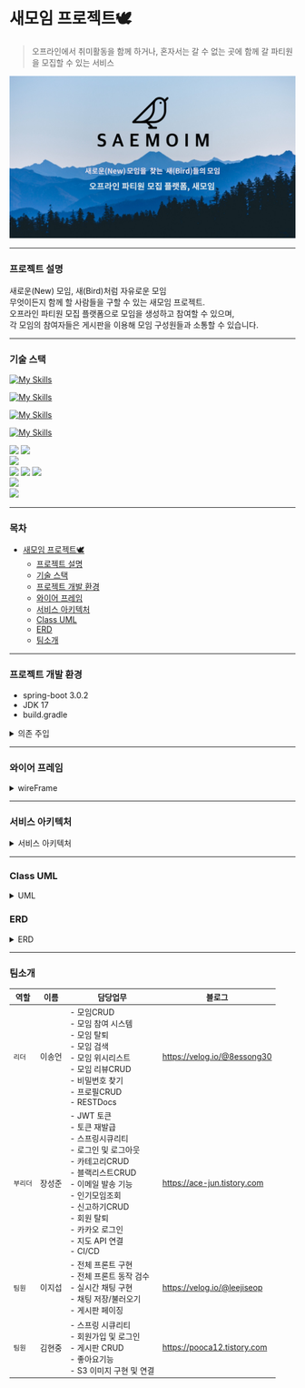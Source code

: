 # 새모임 프로젝트🕊️
> 오프라인에서 취미활동을 함께 하거나, 혼자서는 갈 수 없는 곳에 함께 갈 파티원을 모집할 수 있는 서비스

<img src="src/main/documents/saemoim.png">

___ 
### 프로젝트 설명 </br>
새로운(New) 모임, 새(Bird)처럼 자유로운 모임 <br>
무엇이든지 함께 할 사람들을 구할 수 있는 새모임 프로젝트. <br>
오프라인 파티원 모집 플랫폼으로 모임을 생성하고 참여할 수 있으며, <br>
각 모임의 참여자들은 게시판을 이용해 모임 구성원들과 소통할 수 있습니다.
___
### 기술 스택</br>
[![My Skills](https://skillicons.dev/icons?i=java,spring,gradle,hibernate)](https://skillicons.dev) <br>

[![My Skills](https://skillicons.dev/icons?i=html,css,js,jquery)](https://skillicons.dev)

[![My Skills](https://skillicons.dev/icons?i=idea,git,github)](https://skillicons.dev)

[![My Skills](https://skillicons.dev/icons?i=mysql,redis)](https://skillicons.dev) <br>

<div>
  <img src="https://img.shields.io/badge/spring boot-6DB33F?style=for-the-badge&logo=springboot&logoColor=white">
  <img src="https://img.shields.io/badge/Spring_Security-6DB33F?style=for-the-badge&logo=Spring-Security&logoColor=white"> <br>
  <img src="https://img.shields.io/badge/JSON_Web_Token-EF2D5E?style=for-the-badge&logo=JSON Web Tokens&logoColor=000000"> <br>
  <img src="https://img.shields.io/badge/Amazon Ec2-232f3e?style=for-the-badge&logo=Amazon EC2&logoColor=ec7211">
  <img src="https://img.shields.io/badge/Amazon S3-232f3e?style=for-the-badge&logo=Amazon S3&logoColor=ec7211">
  <img src="https://img.shields.io/badge/Amazon RDS-232f3e?style=for-the-badge&logo=Amazon RDS&logoColor=ec7211"> <br>
  <img src="https://img.shields.io/badge/Github Actions-3373EF?style=for-the-badge&logo=Github Actions&logoColor=white"> <br>
<img src="https://img.shields.io/badge/KakaoAPI-FFCD00?style=for-the-badge&logo=&logoColor=black"> 

</div>

___
### 목차
<!-- TOC -->
* [새모임 프로젝트🕊️](#-)
    * [프로젝트 설명 </br>](#--br)
    * [기술 스택</br>](#--br)
    * [프로젝트 개발 환경](#--)
    * [와이어 프레임](#-)
    * [서비스 아키텍처](#-)
    * [Class UML](#class-uml)
    * [ERD](#erd)
    * [팀소개](#)
<!-- TOC -->
___
### 프로젝트 개발 환경
- spring-boot 3.0.2
- JDK 17
- build.gradle
<details><summary> 의존 주입
</summary>
<blockquote>
dependencies {

    implementation 'org.springframework.boot:spring-boot-starter-data-jpa'
    implementation 'org.springframework.boot:spring-boot-starter-web'
    implementation 'org.springframework.boot:spring-boot-starter-validation'
    implementation 'org.springframework.boot:spring-boot-starter-security'

    compileOnly 'org.projectlombok:lombok'
    annotationProcessor 'org.projectlombok:lombok'

    testImplementation 'org.springframework.boot:spring-boot-starter-test'
    testImplementation 'org.springframework.security:spring-security-test'

    testCompileOnly 'org.projectlombok:lombok'
    testAnnotationProcessor 'org.projectlombok:lombok'

    compileOnly group: 'io.jsonwebtoken', name: 'jjwt-api', version: '0.11.2'
    runtimeOnly group: 'io.jsonwebtoken', name: 'jjwt-impl', version: '0.11.2'
    runtimeOnly group: 'io.jsonwebtoken', name: 'jjwt-jackson', version: '0.11.2'

    implementation 'mysql:mysql-connector-java'
    implementation 'com.google.code.gson:gson:2.9.0'

    implementation 'org.springframework.boot:spring-boot-starter-data-redis'

    implementation 'org.springframework.boot:spring-boot-starter-mail'
    implementation 'org.springframework.boot:spring-boot-starter-oauth2-client:2.6.2'

    implementation group: 'com.amazonaws', name: 'aws-java-sdk-s3', version: '1.12.410'
    implementation group: 'org.springframework.cloud', name: 'spring-cloud-starter-aws', version: '2.2.1.RELEASE'

    developmentOnly 'org.springframework.boot:spring-boot-devtools'
}
</blockquote>
</details>

___
### 와이어 프레임
<details><summary> wireFrame
</summary>
<img src="src/main/documents/wireFrame.png">
<img src="src/main/documents/wireFrame_02.png">
</details>

___

### 서비스 아키텍처
<details><summary> 서비스 아키텍처
</summary>
<img src="src/main/documents/serviceArchitecture.png">
</details>  

___

### Class UML

<details><summary>UML
</summary>
<img src="src/main/documents/classUML.png">
</details>

### ERD
<details><summary> ERD
</summary><img src="src/main/documents/ERD.png">
</details>

___
### 팀소개 

| 역할  | 이름 | 담당업무                                                                                                                                                                                              | 블로그                         |
|-----|----|---------------------------------------------------------------------------------------------------------------------------------------------------------------------------------------------------|-----------------------------|
| `리더`  | 이송언 | - 모임CRUD<br/>- 모임 참여 시스템<br/> - 모임 탈퇴<br/>- 모임 검색<br/> - 모임 위시리스트<br/> - 모임 리뷰CRUD<br/> - 비밀번호 찾기<br/> - 프로필CRUD<br/> - RESTDocs                                                                  | https://velog.io/@8essong30 |
| `부리더` | 장성준 | - JWT 토큰<br/> - 토큰 재발급<br/> - 스프링시큐리티<br/> - 로그인 및 로그아웃<br/> - 카테고리CRUD<br/> - 블랙리스트CRUD<br/> - 이메일 발송 기능<br/> - 인기모임조회<br/> - 신고하기CRUD<br/> - 회원 탈퇴<br/> - 카카오 로그인<br/> - 지도 API 연결<br/> - CI/CD | https://ace-jun.tistory.com |
| `팀원`  | 이지섭 | - 전체 프론트 구현 <br/> - 전체 프론트 동작 검수<br/> - 실시간 채팅 구현 <br/> - 채팅 저장/불러오기<br/> - 게시판 페이징                                                                                                               | https://velog.io/@leejiseop |
| `팀원`  | 김현중 | - 스프링 시큐리티<br/> - 회원가입 및 로그인<br/> - 게시판 CRUD<br/> - 좋아요기능<br/> - S3 이미지 구현 및 연결<br/>                                                                                                              | https://pooca12.tistory.com |